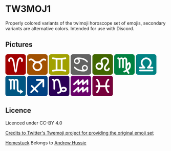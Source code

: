 # TW3MOJ1
Properly colored variants of the twimoji horoscope set of emojis, secondary variants are alternative colors. Intended for use with Discord.

## Pictures

![Aries][Aries]
![Taurus][Taurus]
![Gemini][Gemini]
![Cancer][Cancer]
![Leo][Leo]
![Virgo][Virgo]
![Libra][Libra]
![Scorpio][Scorpio]
![Sagittarius][Sagittarius]
![Capricorn][Capricorn]
![Aquarius][Aquarius]
![Pisces][Pisces]

[Aries]: https://github.com/oct2pus/TW3MOJ1/blob/master/64x64/aries.png?raw=true

[Taurus]: https://github.com/oct2pus/TW3MOJ1/blob/master/64x64/taurus.png?raw=true

[Gemini]: https://github.com/oct2pus/TW3MOJ1/blob/master/64x64/gemini.png?raw=true

[Cancer]: https://github.com/oct2pus/TW3MOJ1/blob/master/64x64/cancer.png?raw=true

[Leo]: https://github.com/oct2pus/TW3MOJ1/blob/master/64x64/leo.png?raw=true

[Virgo]: https://github.com/oct2pus/TW3MOJ1/blob/master/64x64/virgo.png?raw=true

[Libra]: https://github.com/oct2pus/TW3MOJ1/blob/master/64x64/libra.png?raw=true

[Scorpio]: https://github.com/oct2pus/TW3MOJ1/blob/master/64x64/scorpio.png?raw=true

[Sagittarius]: https://github.com/oct2pus/TW3MOJ1/blob/master/64x64/sagitarius.png?raw=true

[Capricorn]: https://github.com/oct2pus/TW3MOJ1/blob/master/64x64/capricorn.png?raw=true

[Aquarius]: https://github.com/oct2pus/TW3MOJ1/blob/master/64x64/aquarius.png?raw=true

[Pisces]: https://github.com/oct2pus/TW3MOJ1/blob/master/64x64/pieces.png?raw=true

## Licence

Licenced under CC-BY 4.0

[Credits to Twitter's Twemoji project for providing the original emoji set](https://github.com/twitter/twemoji)

[Homestuck](http://www.homestuck.com/) Belongs to [Andrew Hussie](https://twitter.com/andrewhussie?lang=en)

